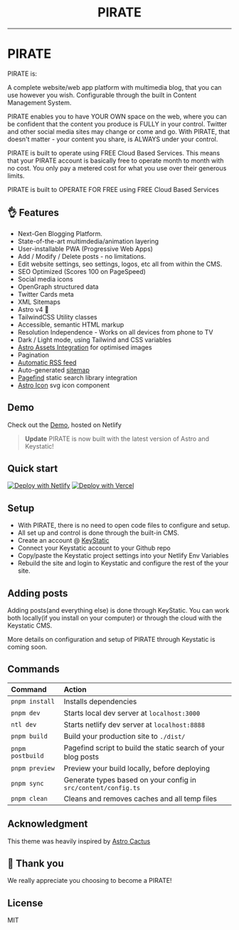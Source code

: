 
<h1 align="center">
  PIRATE
</h1>


---



# PIRATE

PIRATE is:

A complete website/web app platform with multimedia blog, that you can use however you wish. Configurable through the built in Content Management System.

PIRATE enables you to have YOUR OWN space on the web, where you can be confident that the content you produce is FULLY in your control. Twitter and other social media sites may change or come and go. With PIRATE, that doesn't matter - your content you share, is ALWAYS under your control. 

PIRATE is built to operate using FREE Cloud Based Services. This means that your PIRATE account is basically free to operate month to month with no cost. You only pay a metered cost for what you use over their generous limits. 

PIRATE is built to OPERATE FOR FREE using FREE Cloud Based Services

## 👌 Features

- Next-Gen Blogging Platform.
- State-of-the-art multimdedia/animation layering
- User-installable PWA (Progressive Web Apps)
- Add / Modify / Delete posts - no limitations.
- Edit website settings, seo settings, logos, etc all from within the CMS.
- SEO Optimized (Scores 100 on PageSpeed)
- Social media icons
- OpenGraph structured data
- Twitter Cards meta
- XML Sitemaps
- Astro v4 🚀
- TailwindCSS Utility classes
- Accessible, semantic HTML markup
- Resolution Independence - Works on all devices from phone to TV
- Dark / Light mode, using Tailwind and CSS variables
- [Astro Assets Integration](https://docs.astro.build/en/guides/assets/) for optimised images
- Pagination
- [Automatic RSS feed](https://docs.astro.build/en/guides/rss)
- Auto-generated [sitemap](https://docs.astro.build/en/guides/integrations-guide/sitemap/)
- [Pagefind](https://pagefind.app/) static search library integration
- [Astro Icon](https://github.com/natemoo-re/astro-icon) svg icon component

## Demo

Check out the [Demo](https:/pirateweb.org/), hosted on Netlify

> **Update** PIRATE is now built with the latest version of Astro and Keystatic!

## Quick start

[![Deploy with Netlify](https://www.netlify.com/img/deploy/button.svg)](https://app.netlify.com/start/deploy?repository=https://github.com/twilightscapes/pirate) [![Deploy with Vercel](https://vercel.com/button)](https://vercel.com/new/clone?repository-url=https%3A%2F%2Fgithub.com%2Ftwilightscapes%2Fpirate&project-name=astro-pirate-theme)


## Setup

- With PIRATE, there is no need to open code files to configure and setup.
- All set up and control is done through the built-in CMS. 
- Create an account @ [KeyStatic](https://keystatic.com)
- Connect your Keystatic account to your Github repo
- Copy/paste the Keystatic project settings into your Netlify Env Variables
- Rebuild the site and login to Keystatic and configure the rest of the your site.

## Adding posts

Adding posts(and everything else) is done through KeyStatic. You can work both locally(if you install on your computer) or through the cloud with the Keystatic CMS. 

More details on configuration and setup of PIRATE through Keystatic is coming soon.


## Commands


| Command          | Action                                                         |
| :--------------- | :------------------------------------------------------------- |
| `pnpm install`   | Installs dependencies                                          |
| `pnpm dev`       | Starts local dev server at `localhost:3000`                    |
| `ntl dev`        | Starts netlify dev server at `localhost:8888`                    |
| `pnpm build`     | Build your production site to `./dist/`                        |
| `pnpm postbuild` | Pagefind script to build the static search of your blog posts  |
| `pnpm preview`   | Preview your build locally, before deploying                   |
| `pnpm sync`      | Generate types based on your config in `src/content/config.ts` |
| `pnpm clean`      | Cleans and removes caches and all temp files |


## Acknowledgment

This theme was heavily inspired by [Astro Cactus](https://github.com/chrismwilliams/astro-theme-cactus/)

## 🙏 Thank you

We really appreciate you choosing to become a PIRATE!

[PIRATE]: https://PIRATEpro.app
[Astro]: https://astro.build
[Keystatic]: https://keystatic.com


## License

MIT

